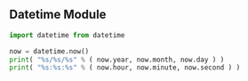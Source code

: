 ## Datetime Module

```python
import datetime from datetime

now = datetime.now()
print( "%s/%s/%s" % ( now.year, now.month, now.day ) )
print( "%s:%s:%s" % ( now.hour, now.minute, now.second ) )
```